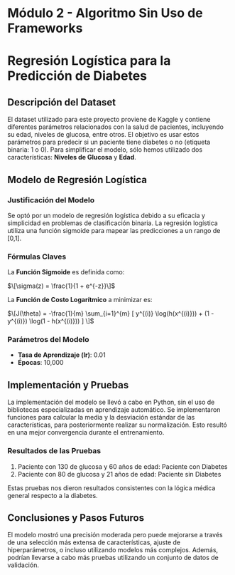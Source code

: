 # Módulo 2 - Algoritmo Sin Uso de Frameworks
# Regresión Logística para la Predicción de Diabetes

## Descripción del Dataset

El dataset utilizado para este proyecto proviene de Kaggle y contiene diferentes parámetros relacionados con la salud de pacientes, incluyendo su edad, niveles de glucosa, entre otros. El objetivo es usar estos parámetros para predecir si un paciente tiene diabetes o no (etiqueta binaria: 1 o 0). Para simplificar el modelo, sólo hemos utilizado dos características: **Niveles de Glucosa** y **Edad**.

## Modelo de Regresión Logística

### Justificación del Modelo

Se optó por un modelo de regresión logística debido a su eficacia y simplicidad en problemas de clasificación binaria. La regresión logística utiliza una función sigmoide para mapear las predicciones a un rango de [0,1].

### Fórmulas Claves

La **Función Sigmoide** es definida como:

$\[\sigma(z) = \frac{1}{1 + e^{-z}}\]$

La **Función de Costo Logarítmico** a minimizar es:

$\[J(\theta) = -\frac{1}{m} \sum_{i=1}^{m} [ y^{(i)} \log(h(x^{(i)})) + (1 - y^{(i)}) \log(1 - h(x^{(i)})) ]
\]$

### Parámetros del Modelo

- **Tasa de Aprendizaje (lr)**: 0.01
- **Épocas**: 10,000

## Implementación y Pruebas

La implementación del modelo se llevó a cabo en Python, sin el uso de bibliotecas especializadas en aprendizaje automático. Se implementaron funciones para calcular la media y la desviación estándar de las características, para posteriormente realizar su normalización. Esto resultó en una mejor convergencia durante el entrenamiento.

### Resultados de las Pruebas

1. Paciente con 130 de glucosa y 60 años de edad: Paciente con Diabetes
2. Paciente con 80 de glucosa y 21 años de edad: Paciente sin Diabetes

Estas pruebas nos dieron resultados consistentes con la lógica médica general respecto a la diabetes.

## Conclusiones y Pasos Futuros

El modelo mostró una precisión moderada pero puede mejorarse a través de una selección más extensa de características, ajuste de hiperparámetros, o incluso utilizando modelos más complejos. Además, podrían llevarse a cabo más pruebas utilizando un conjunto de datos de validación.

